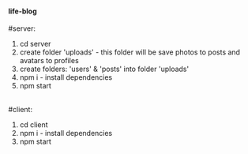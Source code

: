 #### life-blog

#server:
  1. cd server
  2. create folder 'uploads' - this folder will be save photos to posts and avatars to profiles
  3. create folders: 'users' & 'posts' into folder 'uploads'
  4. npm i - install dependencies
  5. npm start <br/><br/>
  
#client: <br/>
  1. cd client <br/>
  2. npm i - install dependencies <br/>
  3. npm start <br/>
